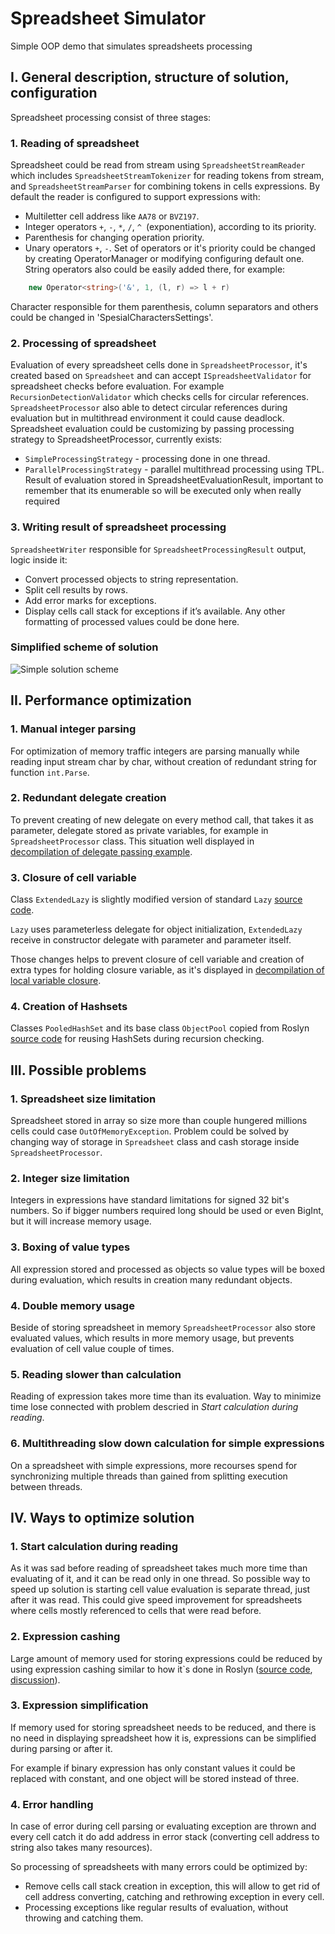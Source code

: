 # Spreadsheet Simulator

Simple OOP demo that simulates spreadsheets processing

## I. General description, structure of solution, configuration
Spreadsheet processing consist of three stages:
### 1. Reading of spreadsheet
Spreadsheet could be read from stream using `SpreadsheetStreamReader` which includes `SpreadsheetStreamTokenizer` for reading tokens from stream, and `SpreadsheetStreamParser` for combining tokens in cells expressions.
By default the reader is configured to support expressions with:
* Multiletter cell address like `AA78` or `BVZ197`.  
* Integer operators `+`, `-`, `*`, `/`, `^ `(exponentiation), according to its priority.
* Parenthesis for changing operation priority.
* Unary operators `+`, `-`.	
Set of operators or it's priority could be changed by creating OperatorManager or modifying configuring default one. String operators also could be easily added there, for example: 
```csharp 
	new Operator<string>('&', 1, (l, r) => l + r) 
```
Character responsible for them parenthesis, column separators and others could be changed in 'SpesialCharactersSettings'. 

### 2. Processing of spreadsheet
Evaluation of every spreadsheet cells done in `SpreadsheetProcessor`, it's created based on `Spreadsheet` and can accept `ISpreadsheetValidator` for spreadsheet checks before evaluation. For example `RecursionDetectionValidator` which checks cells for circular references. `SpreadsheetProcessor` also able to detect circular references during evaluation but in multithread environment it could cause deadlock. 
Spreadsheet evaluation could be customizing by passing processing strategy to SpreadsheetProcessor, currently exists:
* `SimpleProcessingStrategy` - processing done in one thread.
* `ParallelProcessingStrategy` - parallel multithread processing using TPL.
Result of evaluation stored in SpreadsheetEvaluationResult, important to remember that its enumerable so will be executed only when really required

### 3. Writing result of spreadsheet processing
`SpreadsheetWriter` responsible for `SpreadsheetProcessingResult` output, logic inside it:
* Convert processed objects to string representation. 
* Split cell results by rows.
* Add error marks for exceptions.
* Display cells call stack for exceptions if it’s available.
Any other formatting of processed values could be done here.

### Simplified scheme of solution
![Simple solution scheme](https://cdn.rawgit.com/AndreyTretyak/SpreadsheetSimulator/master/simple_scheme.svg)
 
## II. Performance optimization

### 1. Manual integer parsing
For optimization of memory traffic integers are parsing manually while reading input stream char by char, without creation of redundant string for function `int.Parse`.

### 2. Redundant delegate creation
To prevent creating of new delegate on every method call, that takes it as parameter, delegate stored as private variables, for example in `SpreadsheetProcessor` class. This situation well displayed in  
[decompilation of delegate passing example](http://tryroslyn.azurewebsites.net/#K4Zwlgdg5gBAygTxAFwKYFsDcAoUlaIoYB0AMpAI44AOwARgDZgDGMzDAhiCDAMIzYA3jBGiBY2oxYwAbgHswAExgBZABQBKcaMHYxYgGLAIzADzMAFhwBOAGjpy5DAHwwAZsebIYAXjZXrYgBJEAARMCgwZEwxPX0RGRsYZABGXxgAIgziAHULVGtUNUsbYLCIqI0ceISk5AAmdKzc/MK1DxNkKriRAF9sXqAAA).

### 3. Closure of cell variable
Class `ExtendedLazy` is slightly modified version of standard `Lazy` [source code](https://github.com/dotnet/coreclr/blob/master/src/mscorlib/src/System/Lazy.cs). 

`Lazy` uses parameterless delegate for object initialization, 
`ExtendedLazy` receive in constructor delegate with parameter and parameter itself. 

Those changes helps to prevent closure of cell variable and creation of extra types for holding closure variable, as it's displayed in [decompilation of local variable closure](http://tryroslyn.azurewebsites.net/#K4Zwlgdg5gBAygTxAFwKYFsDcAoADsAIwBswBjGUogQxBBgGEYBvbGN919/YsmANwD2YACYwAsgAoAlDE5sW7RTEjJ+VIjAC8MAIyZZS9nyoAnGKu0RUAdxgAZKgC8EAHgEEAVqlLIAfBOktXzUNAGoYAGYpHEUAX2xYoAAA).

### 4. Creation of Hashsets
Classes `PooledHashSet` and its base class `ObjectPool` copied from Roslyn [source code](http://source.roslyn.codeplex.com/#Microsoft.CodeAnalysis/PooledHashSet.cs) for reusing HashSets during recursion checking.   

 
## III. Possible problems
### 1. Spreadsheet size limitation
Spreadsheet stored in array so size more than couple hungered millions cells could case `OutOfMemoryException`. 
Problem could be solved by changing way of storage in `Spreadsheet` class and cash storage inside `SpreadsheetProcessor`. 

### 2. Integer size limitation
Integers in expressions have standard limitations for signed 32 bit's numbers. 
So if bigger numbers required long should be used or even BigInt, but it will increase memory usage.

### 3. Boxing of value types
All expression stored and processed as objects so value types will be boxed during evaluation, which results in creation many redundant objects.

### 4. Double memory usage
Beside of storing spreadsheet in memory `SpreadsheetProcessor` also store evaluated values, which results in more memory usage, but prevents evaluation of cell value couple of times.

### 5. Reading slower than calculation
Reading of expression takes more time than its evaluation. Way to minimize time lose connected with problem descried in _Start calculation during reading_.

### 6. Multithreading slow down calculation for simple expressions
On a spreadsheet with simple expressions, more recourses spend for synchronizing multiple threads than gained from splitting execution between threads.

 
## IV. Ways to optimize solution

### 1. Start calculation during reading
As it was sad before reading of spreadsheet takes much more time than evaluating of it, and it can be read only in one thread. So possible way to speed up solution is starting cell value evaluation is separate thread, just after it was read.
This could give speed improvement for spreadsheets where cells mostly referenced to cells that were read before.

### 2. Expression cashing
Large amount of memory used for storing expressions could be reduced by using expression cashing similar to how it`s done in Roslyn ([source code](https://github.com/dotnet/roslyn/blob/1c74e1b4698881d87870cf53fef06549ea348763/src/Compilers/CSharp/Portable/Syntax/InternalSyntax/SyntaxNodeCache.cs), [discussion](https://roslyn.codeplex.com/discussions/541953)).

### 3. Expression simplification
If memory used for storing spreadsheet needs to be reduced, and there is no need in displaying spreadsheet how it is, expressions can be simplified during parsing or after it.

For example if binary expression has only constant values it could be replaced with constant, and one object will be stored instead of three.

### 4. Error handling
In case of error during cell parsing or evaluating exception are thrown and every cell catch it do add address in error stack (converting cell address to string also takes many resources). 

So processing of spreadsheets with many errors could be optimized by:
* Remove cells call stack creation in exception, this will allow to get rid of cell address converting, catching and rethrowing exception in every cell.
* Processing exceptions like regular results of evaluation, without throwing and catching them.